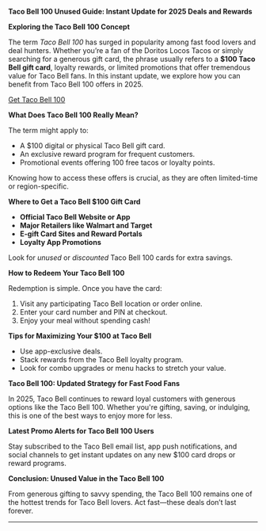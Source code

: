**Taco Bell 100 Unused Guide: Instant Update for 2025 Deals and Rewards**

**Exploring the Taco Bell 100 Concept**

The term *Taco Bell 100* has surged in popularity among fast food lovers and deal hunters. Whether you’re a fan of the Doritos Locos Tacos or simply searching for a generous gift card, the phrase usually refers to a **\$100 Taco Bell gift card**, loyalty rewards, or limited promotions that offer tremendous value for Taco Bell fans. In this instant update, we explore how you can benefit from Taco Bell 100 offers in 2025.

[Get Taco Bell 100](https://smrturl.co/a/s4f603f7e94/91?s1=)


**What Does Taco Bell 100 Really Mean?**

The term might apply to:

* A \$100 digital or physical Taco Bell gift card.
* An exclusive reward program for frequent customers.
* Promotional events offering 100 free tacos or loyalty points.

Knowing how to access these offers is crucial, as they are often limited-time or region-specific.

**Where to Get a Taco Bell \$100 Gift Card**

* **Official Taco Bell Website or App**
* **Major Retailers like Walmart and Target**
* **E-gift Card Sites and Reward Portals**
* **Loyalty App Promotions**

Look for *unused* or *discounted* Taco Bell 100 cards for extra savings.

**How to Redeem Your Taco Bell 100**

Redemption is simple. Once you have the card:

1. Visit any participating Taco Bell location or order online.
2. Enter your card number and PIN at checkout.
3. Enjoy your meal without spending cash!

**Tips for Maximizing Your \$100 at Taco Bell**

* Use app-exclusive deals.
* Stack rewards from the Taco Bell loyalty program.
* Look for combo upgrades or menu hacks to stretch your value.

**Taco Bell 100: Updated Strategy for Fast Food Fans**

In 2025, Taco Bell continues to reward loyal customers with generous options like the Taco Bell 100. Whether you're gifting, saving, or indulging, this is one of the best ways to enjoy more for less.

**Latest Promo Alerts for Taco Bell 100 Users**

Stay subscribed to the Taco Bell email list, app push notifications, and social channels to get instant updates on any new \$100 card drops or reward programs.

**Conclusion: Unused Value in the Taco Bell 100**

From generous gifting to savvy spending, the Taco Bell 100 remains one of the hottest trends for Taco Bell lovers. Act fast—these deals don’t last forever.

---

